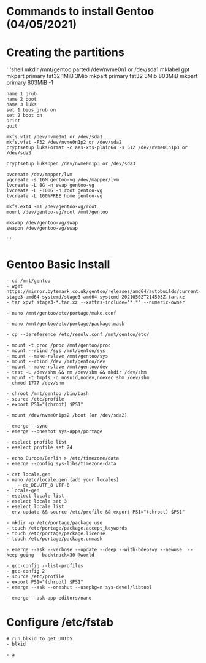 # Commands to install Gentoo (04/05/2021)

# Creating the partitions

'''shell
mkdir /mnt/gentoo
parted /dev/nvme0n1 or /dev/sda1
    mklabel gpt
    mkpart primary fat32 1MiB 3Mib
    mkpart primary fat32 3Mib 803MiB
    mkpart primary 803MiB -1

    name 1 grub
    name 2 boot
    name 3 luks
    set 1 bios_grub on
    set 2 boot on
    print
    quit

    mkfs.vfat /dev/nvme0n1 or /dev/sda1
    mkfs.vfat -F32 /dev/nvme0n1p2 or /dev/sda2
    cryptsetup luksFormat -c aes-xts-plain64 -s 512 /dev/nvme01n1p3 or /dev/sda3

    cryptsetup luksOpen /dev/nvme0n1p3 or /dev/sda3

    pvcreate /dev/mapper/lvm
    vgcreate -s 16M gentoo-vg /dev/mapper/lvm
    lvcreate -L 8G -n swap gentoo-vg
    lvcreate -L -100G -n root gentoo-vg
    lvcreate -L 100%FREE home gentoo-vg

    mkfs.ext4 -m1 /dev/gentoo-vg/root
    mount /dev/gentoo-vg/root /mnt/gentoo

    mkswap /dev/gentoo-vg/swap
    swapon /dev/gentoo-vg/swap
'''

# Gentoo Basic Install
    - cd /mnt/gentoo
    - wget https://mirror.bytemark.co.uk/gentoo/releases/amd64/autobuilds/current-stage3-amd64-systemd/stage3-amd64-systemd-20210502T214503Z.tar.xz
    - tar xpvf stage3-*.tar.xz --xattrs-include='*.*' --numeric-owner

    - nano /mnt/gentoo/etc/portage/make.conf

    - nano /mnt/gentoo/etc/portage/package.mask

    - cp --dereference /etc/resolv.conf /mnt/gentoo/etc/

    - mount -t proc /proc /mnt/gentoo/proc
    - mount --rbind /sys /mnt/gentoo/sys
    - mount --make-rslave /mnt/gentoo/sys
    - mount --rbind /dev /mnt/gentoo/dev
    - mount --make-rslave /mnt/gentoo/dev
    - test -L /dev/shm && rm /dev/shm && mkdir /dev/shm
    - mount -t tmpfs -o nosuid,nodev,noexec shm /dev/shm
    - chmod 1777 /dev/shm

    - chroot /mnt/gentoo /bin/bash
    - source /etc/profile
    - export PS1="(chroot) $PS1"

    - mount /dev/nvme0n1ps2 /boot (or /dev/sda2)

    - emerge --sync
    - emerge --oneshot sys-apps/portage

    - eselect profile list
    - eselect profile set 24

    - echo Europe/Berlin > /etc/timezone/data
    - emerge --config sys-libs/timezone-data

    - cat locale.gen
    - nano /etc/locale.gen (add your locales)
        - de_DE.UTF_8 UTF-8
    - locale-gen
    - eselect locale list
    - eselect locale set 3
    - eselect locale list
    - env-update && source /etc/profile && export PS1="(chroot) $PS1"

    - mkdir -p /etc/portage/package.use
    - touch /etc/portage/package.accept_keywords
    - touch /etc/portage/package.license
    - touch /etc/portage/package.unmask

    - emerge --ask --verbose --update --deep --with-bdeps=y --newuse  --keep-going --backtrack=30 @world

    - gcc-config --list-profiles
    - gcc-config 2
    - source /etc/profile
    - export PS1="(chroot) $PS1"
    - emerge --ask --oneshut --usepkg=n sys-devel/libtool

    - emerge --ask app-editors/nano

# Configure /etc/fstab
    # run blkid to get UUIDS
    - blkid

    - a 
